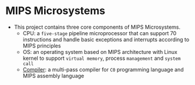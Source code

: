 # MIPS Microsystems

* This project contains three core components of MIPS Microsystems.
  * CPU: a `five-stage` pipeline microprocessor that can support 70 instructions and handle basic exceptions and interrupts according to MIPS principles
  * OS: an operating system based on MIPS architecture with Linux kernel to support `virtual memory`, process `management` and `system call`
  * [Compiler](https://github.com/SilenceX12138/MIPS-Microsystems/tree/master/Compiler): a multi-pass compiler for `C0` programming language and MIPS assembly language
